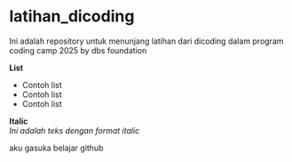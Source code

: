 # latihan_dicoding
Ini adalah repository untuk menunjang latihan dari dicoding dalam program coding camp 2025 by dbs foundation

**List**
- Contoh list
- Contoh list
- Contoh list

**Italic**  
*Ini adalah teks dengan format italic*

aku gasuka belajar github
